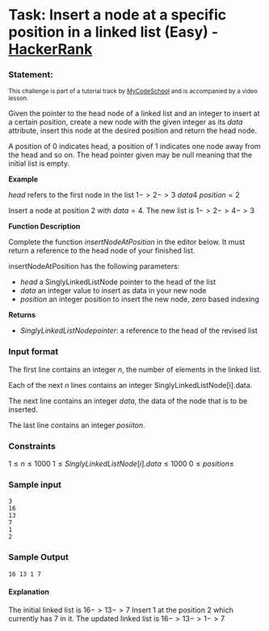 # Task: Insert a node at a specific position in a linked list (Easy) - [HackerRank](<https://www.hackerrank.com/contests/sda-hw-4-2023/challenges/insert-a-node-at-a-specific-position-in-a-linked-list>)


### Statement:

<sub>This challenge is part of a tutorial track by <a href="https://www.hackerrank.com/external_redirect?to=http://www.youtube.com/mycodeschool" target="_blank">MyCodeSchool</a> and is accompanied by a video lesson.</sub>

Given the pointer to the head node of a linked list and an integer to insert at a certain position, create a new node with the given integer as its $data$ attribute, insert this node at the desired position and return the head node.  

A position of 0 indicates head, a position of 1 indicates one node away from the head and so on. The head pointer given may be null meaning that the initial list is empty.  

**Example** 

$head$ refers to the first node in the list $1 ->2 ->3$ 
$data 4$ 
$position =2$  

Insert a node at position $2$ with $data=4$.  The new list is $1 -> 2 -> 4 ->3$

**Function Description**

Complete the function *insertNodeAtPosition* in the editor below.  It must return a reference to the head node of your finished list.

insertNodeAtPosition has the following parameters:

* $head$ a SinglyLinkedListNode pointer to the head of the list
* $data$ an integer value to insert as data in your new node
* $position$  an integer position to insert the new node, zero based indexing

**Returns**  
 * $SinglyLinkedListNode pointer:$ a reference to the head of the revised list

### Input format

The first line contains an integer $n$, the number of elements in the linked list. 

Each of the next $n$ lines contains an integer SinglyLinkedListNode[i].data. 

The next line contains an integer $data$, the data of the node that is to be inserted. 

The last line contains an integer $posiiton$.


### Constraints

$1\le n \le 1000$
$1\le SinglyLinkedListNode[i].data \le 1000$
$0\le position \le$


### Sample input

```
3
16
13
7
1
2
```

### Sample Output

```
16 13 1 7
```



#### Explanation
The initial linked list is $16 ->13 ->7$ Insert $1$ at the position $2$ which currently has $7$ in it. The updated linked list is $16 -> 13 ->1 ->7$
